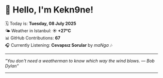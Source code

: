 # 👋 Hello, I'm Kekn9ne!

🗓️ Today is: **Tuesday, 08 July 2025**  
🌤️ Weather in Istanbul: **☀️   +27°C**  
📊 GitHub Contributions: **67**  
🎧 Currently Listening: **Cevapsız Sorular** by *maNga* 🎶

---

_"You don't need a weatherman to know which way the wind blows. — *Bob Dylan*"_

---
